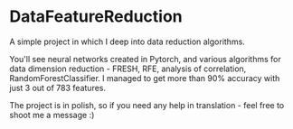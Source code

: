 # DataFeatureReduction
A simple project in which I deep into data reduction algorithms.

You'll see neural networks created in Pytorch, and various algorithms for data dimension reduction - FRESH, RFE, analysis of correlation, RandomForestClassifier. I managed to get more than 90% accuracy with just 3 out of 783 features.

The project is in polish, so if you need any help in translation - feel free to shoot me a message :)
